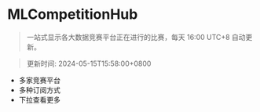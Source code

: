# MLCompetitionHub

> 一站式显示各大数据竞赛平台正在进行的比赛，每天 16:00 UTC+8 自动更新。
  
> 更新时间: 2024-05-15T15:58:00+0800 

* 多家竞赛平台
* 多种订阅方式
* 下拉查看更多
